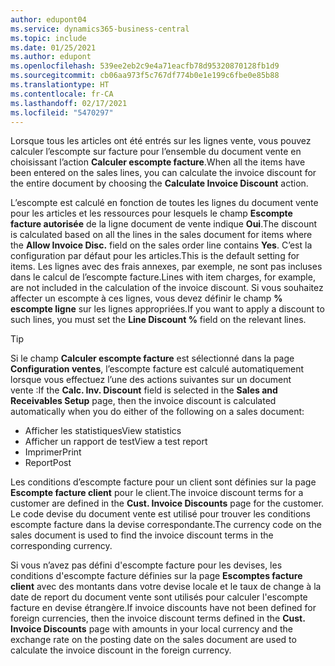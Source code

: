 ```yaml
---
author: edupont04
ms.service: dynamics365-business-central
ms.topic: include
ms.date: 01/25/2021
ms.author: edupont
ms.openlocfilehash: 539ee2eb2c9e4a71eacfb78d95320870128fb1d9
ms.sourcegitcommit: cb06aa973f5c767df774b0e1e199c6fbe0e85b88
ms.translationtype: HT
ms.contentlocale: fr-CA
ms.lasthandoff: 02/17/2021
ms.locfileid: "5470297"
---
```

<span data-ttu-id="28303-101">Lorsque tous les articles ont été entrés sur les lignes vente, vous pouvez calculer l’escompte sur facture pour l’ensemble du document vente en choisissant l’action **Calculer escompte facture**.</span><span class="sxs-lookup"><span data-stu-id="28303-101">When all the items have been entered on the sales lines, you can calculate the invoice discount for the entire document by choosing the **Calculate Invoice Discount** action.</span></span>

<span data-ttu-id="28303-102">L’escompte est calculé en fonction de toutes les lignes du document vente pour les articles et les ressources pour lesquels le champ **Escompte facture autorisée** de la ligne document de vente indique **Oui**.</span><span class="sxs-lookup"><span data-stu-id="28303-102">The discount is calculated based on all the lines in the sales document for items where the **Allow Invoice Disc.** field on the sales order line contains **Yes**.</span></span> <span data-ttu-id="28303-103">C’est la configuration par défaut pour les articles.</span><span class="sxs-lookup"><span data-stu-id="28303-103">This is the default setting for items.</span></span> <span data-ttu-id="28303-104">Les lignes avec des frais annexes, par exemple, ne sont pas incluses dans le calcul de l’escompte facture.</span><span class="sxs-lookup"><span data-stu-id="28303-104">Lines with item charges, for example, are not included in the calculation of the invoice discount.</span></span> <span data-ttu-id="28303-105">Si vous souhaitez affecter un escompte à ces lignes, vous devez définir le champ **% escompte ligne** sur les lignes appropriées.</span><span class="sxs-lookup"><span data-stu-id="28303-105">If you want to apply a discount to such lines, you must set the **Line Discount %** field on the relevant lines.</span></span>  

> [!TIP]
> <span data-ttu-id="28303-106">Si le champ **Calculer escompte facture** est sélectionné dans la page **Configuration ventes**, l’escompte facture est calculé automatiquement lorsque vous effectuez l’une des actions suivantes sur un document vente :</span><span class="sxs-lookup"><span data-stu-id="28303-106">If the **Calc. Inv. Discount** field is selected in the **Sales and Receivables Setup** page, then the invoice discount is calculated automatically when you do either of the following on a sales document:</span></span>
>
> * <span data-ttu-id="28303-107">Afficher les statistiques</span><span class="sxs-lookup"><span data-stu-id="28303-107">View statistics</span></span>
> * <span data-ttu-id="28303-108">Afficher un rapport de test</span><span class="sxs-lookup"><span data-stu-id="28303-108">View a test report</span></span>
> * <span data-ttu-id="28303-109">Imprimer</span><span class="sxs-lookup"><span data-stu-id="28303-109">Print</span></span>
> * <span data-ttu-id="28303-110">Report</span><span class="sxs-lookup"><span data-stu-id="28303-110">Post</span></span>

<span data-ttu-id="28303-111">Les conditions d’escompte facture pour un client sont définies sur la page **Escompte facture client** pour le client.</span><span class="sxs-lookup"><span data-stu-id="28303-111">The invoice discount terms for a customer are defined in the **Cust. Invoice Discounts** page for the customer.</span></span> <span data-ttu-id="28303-112">Le code devise du document vente est utilisé pour trouver les conditions escompte facture dans la devise correspondante.</span><span class="sxs-lookup"><span data-stu-id="28303-112">The currency code on the sales document is used to find the invoice discount terms in the corresponding currency.</span></span>

<span data-ttu-id="28303-113">Si vous n’avez pas défini d'escompte facture pour les devises, les conditions d'escompte facture définies sur la page **Escomptes facture client** avec des montants dans votre devise locale et le taux de change à la date de report du document vente sont utilisés pour calculer l'escompte facture en devise étrangère.</span><span class="sxs-lookup"><span data-stu-id="28303-113">If invoice discounts have not been defined for foreign currencies, then the invoice discount terms defined in the **Cust. Invoice Discounts** page with amounts in your local currency and the exchange rate on the posting date on the sales document are used to calculate the invoice discount in the foreign currency.</span></span>
